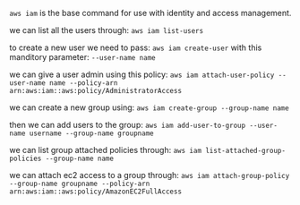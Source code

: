 
`aws iam` is the base command for use with identity and access management.

we can list all the users through:
`aws iam list-users`

to create a new user we need to pass:
`aws iam create-user`
with this manditory parameter:
`--user-name name`

we can give a user admin using this policy:
`aws iam attach-user-policy --user-name name --policy-arn arn:aws:iam::aws:policy/AdministratorAccess`

we can create a new group using:
`aws iam create-group --group-name name`

then we can add users to the group:
`aws iam add-user-to-group --user-name username --group-name groupname`

we can list group attached policies through:
`aws iam list-attached-group-policies --group-name name`

we can attach ec2 access to a group through:
`aws iam attach-group-policy --group-name groupname --policy-arn arn:aws:iam::aws:policy/AmazonEC2FullAccess`